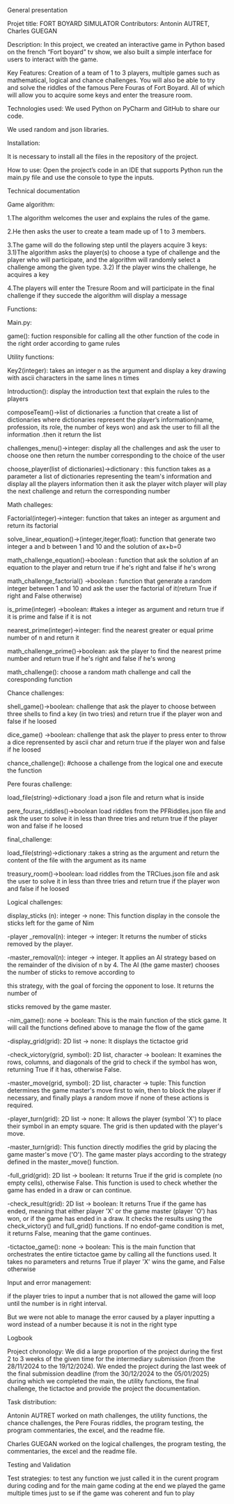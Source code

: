 General presentation 

Projet title: FORT BOYARD SIMULATOR 
Contributors: Antonin AUTRET, Charles GUEGAN 

 

Description: In this project, we created an interactive game in Python based on the french “Fort boyard” tv show, we also built a simple interface for users to interact with the game. 

 

Key Features: Creation of a team of 1 to 3 players, multiple games such as mathematical, logical and chance challenges. You will also be able to try and solve the riddles of the famous Pere Fouras of Fort Boyard. All of which will allow you to acquire some keys and enter the treasure room. 

 

Technologies used: We used Python on PyCharm and GitHub to share our code.  

We used random and json libraries. 

 

Installation:   

 It is necessary to install all the files in the repository of the project. 

 

How to use: Open the project’s code in an IDE that supports Python run the main.py file and use the console to type the inputs. 

 

 
Technical documentation 

 

Game algorithm:  

1.The algorithm welcomes the user and explains the rules of the game. 

2.He then asks the user to create a team made up of 1 to 3 members. 

3.The game will do the following step until the players acquire 3 keys: 
3.1)The algorithm asks the player(s) to choose a type of challenge and the player who will participate, and the algorithm will randomly select a challenge among the given type. 
3.2) If the player wins the challenge, he acquires a key 

4.The players will enter the Tresure Room and will participate in the final challenge if they succede the algorithm will display a message  

 

Functions: 

Main.py:  

game(): fuction responsible for calling all the other function of the code in the right order according to game rules 

Utility functions: 

Key2(integer): takes an integer n as the argument and display a key drawing with ascii characters in the same lines n times 

Introduction(): display the introduction text that explain the rules to the players 

composeTeam()->list of dictionaries :a function that create a list of dictionaries where dictionaries represent the player’s information(name, profession, its role, the number of keys won) and ask the user to fill all the information .then it return the list 

challenges_menu()->integer: display all the challenges and ask the user to choose one then return the number corresponding to the choice of the user 

 

choose_player(list of dictionaries)->dictionary : this function takes as a parameter a list of dictionaries representing the team's information and display all the players information then it ask the player witch player will play the next challenge and return the corresponding number 

 

Math challeges: 

Factorial(integer)->integer: function that takes an integer as argument and return its factorial 

solve_linear_equation()->(integer,iteger,float):  function that generate two integer a and b between 1 and 10 and the solution of ax+b=0 

math_challenge_equation()->boolean : function that ask the solution af an equation to the player and return true if he's right and false if he's wrong 

math_challenge_factorial() ->boolean : function that generate a random integer between 1 and 10 and ask the user the factorial of it(return True if right and False otherwise) 

is_prime(integer) ->boolean: #takes a integer as argument and return true if it is prime and false if it is not 

 

nearest_prime(integer)->integer: find the nearest greater or equal prime number of n and return it 

math_challenge_prime()->boolean: ask the player to find the nearest prime number and return true if he's right and false if he's wrong 

math_challenge(): choose a random math challenge and call the coresponding function 

 

Chance challenges: 

 

shell_game()->boolean: challenge that ask the player to choose between three shells to find a key (in two tries) and return true if the player won and false if he loosed 

dice_game() ->boolean: challenge that ask the player to press enter to throw a dice reprensented by ascii char and return true if the player won and false if he loosed 

chance_challenge(): #choose a challenge from the logical one and execute the function 

 

Pere fouras challenge: 

load_file(string)->dictionary :load a json file and return what is inside 

pere_fouras_riddles()->boolean load riddles from the PFRiddles.json file and ask the user to solve it in less than three tries and return true if the player won and false if he loosed 

 
final_challenge: 

load_file(string)->dictionary :takes a string as the argument and return the content of the file with the argument as its name 
 

treasury_room()->boolean: load riddles from the TRClues.json file and ask the user to solve it in less than three tries and return true if the player won and false if he loosed 

 

 

Logical challenges: 

display_sticks (n):  integer -> none: This function display in the console the sticks left for the game of Nim 

-player _removal(n): integer -> integer: It returns the number of sticks removed by the player. 

-master_removal(n): integer -> integer. It applies an AI strategy based on the remainder of the division of n by 4. The AI (the game master) chooses the number of sticks to remove according to 

this strategy, with the goal of forcing the opponent to lose. It returns the number of 

sticks removed by the game master. 

-nim_game(): none -> boolean: This is the main function of the stick game. It will call the functions defined above to manage the flow of the game 

 

 

-display_grid(grid): 2D list -> none:  It displays the tictactoe grid 

-check_victory(grid, symbol): 2D list, character -> boolean: It examines the rows, columns, and diagonals of the grid to check if the symbol has won, returning True if it has, otherwise False. 

-master_move(grid, symbol): 2D list, character -> tuple: This function determines the game master's move first to win, then to block the player if necessary, and finally plays a random move if none of these actions is required. 

-player_turn(grid): 2D list -> none: It allows the player (symbol 'X') to place their symbol in an empty square. The grid is then updated with the player's move. 

-master_turn(grid): This function directly modifies the grid by placing the game master's move ('O'). The game master plays according to the strategy defined in the master_move() function.  

-full_grid(grid): 2D list -> boolean: It returns True if the grid is complete (no empty cells), otherwise False. This function is used to check whether the game has ended in a draw or can continue. 

-check_result(grid): 2D list -> boolean: It returns True if the game has ended, meaning that either player 'X' or the game master (player 'O') has won, or if the game has ended in a draw. It checks the results using the check_victory() and full_grid() functions. If no endof-game condition is met, it returns False, meaning that the game continues. 

-tictactoe_game(): none -> boolean: This is the main function that orchestrates the entire tictactoe game by calling all the functions used. It takes no parameters and returns True if player 'X' wins the game, and False otherwise 

 

 

Input and error management: 

if the player tries to input a number that is not allowed the game will loop until the number is in right interval. 

But we were not able to manage the error caused by a player inputting a word instead of a number because it is not in the right type 

 

Logbook

Project chronology: We did a large proportion of the project during the first 2 to 3 weeks of the given time for the intermediary submission (from the 28/11/2024 to the 19/12/2024). We ended the project during the last week of the final submission deadline (from the 30/12/2024 to the 05/01/2025) during which we completed the main, the utility functions, the final challenge, the tictactoe and provide the project the documentation. 



Task distribution:  

Antonin AUTRET worked on math challenges, the utility functions, the chance challenges, the Pere Fouras riddles, the program testing, the program commentaries, the excel, and the readme file. 

Charles GUEGAN worked on the logical challenges, the program testing, the commentaries, the excel and the readme file. 

 

Testing and Validation 

Test strategies: to test any function we just called it in the curent program during coding  and for the main game coding at the end we played the game multiple times just to se if the game was coherent and fun to play 